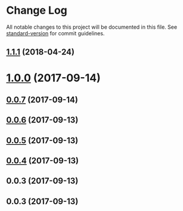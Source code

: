 # Change Log

All notable changes to this project will be documented in this file. See [standard-version](https://github.com/conventional-changelog/standard-version) for commit guidelines.

<a name="1.1.1"></a>
## [1.1.1](https://github.com/slavakisel/react-month-picker-input/compare/v1.0.0...v1.1.1) (2018-04-24)



<a name="1.0.0"></a>
# [1.0.0](https://github.com/slavakisel/react-month-picker-input/compare/v0.0.7...v1.0.0) (2017-09-14)



<a name="0.0.7"></a>
## [0.0.7](https://github.com/slavakisel/react-month-picker-input/compare/v0.0.6...v0.0.7) (2017-09-14)



<a name="0.0.6"></a>
## [0.0.6](https://github.com/slavakisel/react-month-picker-input/compare/v0.0.5...v0.0.6) (2017-09-13)



<a name="0.0.5"></a>
## [0.0.5](https://github.com/slavakisel/react-month-picker-input/compare/v0.0.4...v0.0.5) (2017-09-13)



<a name="0.0.4"></a>
## [0.0.4](https://github.com/slavakisel/react-month-picker-input/compare/v0.0.3...v0.0.4) (2017-09-13)



<a name="0.0.3"></a>
## 0.0.3 (2017-09-13)



<a name="0.0.3"></a>
## 0.0.3 (2017-09-13)

